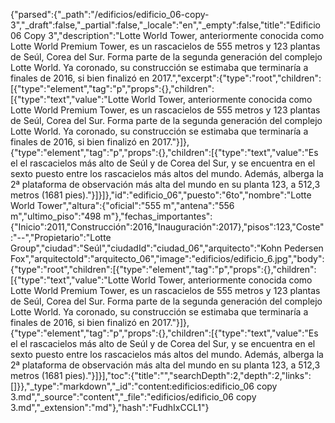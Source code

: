 {"parsed":{"_path":"/edificios/edificio_06-copy-3","_draft":false,"_partial":false,"_locale":"en","_empty":false,"title":"Edificio06 Copy 3","description":"Lotte World Tower, anteriormente conocida como Lotte World Premium Tower, es un rascacielos de 555 metros y 123 plantas​ de Seúl, Corea del Sur. Forma parte de la segunda generación del complejo Lotte World. Ya coronado, su construcción se estimaba que terminaría a finales de 2016, si bien finalizó en 2017.","excerpt":{"type":"root","children":[{"type":"element","tag":"p","props":{},"children":[{"type":"text","value":"Lotte World Tower, anteriormente conocida como Lotte World Premium Tower, es un rascacielos de 555 metros y 123 plantas​ de Seúl, Corea del Sur. Forma parte de la segunda generación del complejo Lotte World. Ya coronado, su construcción se estimaba que terminaría a finales de 2016, si bien finalizó en 2017."}]},{"type":"element","tag":"p","props":{},"children":[{"type":"text","value":"Es el el rascacielos más alto de Seúl y de Corea del Sur, y se encuentra en el sexto puesto entre los rascacielos más altos del mundo. Además, alberga la 2ª plataforma de observación más alta del mundo en su planta 123, a 512,3 metros (1681 pies)."}]}]},"id":"edificio_06","puesto":"6to","nombre":"Lotte World Tower","altura":{"oficial":"555 m","antena":"556 m","ultimo_piso":"498 m"},"fechas_importantes":{"Inicio":2011,"Construcción":2016,"Inauguración":2017},"pisos":123,"Coste":"--","Propietario":"Lotte Group","ciudad":"Seúl","ciudadId":"ciudad_06","arquitecto":"Kohn Pedersen Fox","arquitectoId":"arquitecto_06","image":"edificios/edificio_6.jpg","body":{"type":"root","children":[{"type":"element","tag":"p","props":{},"children":[{"type":"text","value":"Lotte World Tower, anteriormente conocida como Lotte World Premium Tower, es un rascacielos de 555 metros y 123 plantas​ de Seúl, Corea del Sur. Forma parte de la segunda generación del complejo Lotte World. Ya coronado, su construcción se estimaba que terminaría a finales de 2016, si bien finalizó en 2017."}]},{"type":"element","tag":"p","props":{},"children":[{"type":"text","value":"Es el el rascacielos más alto de Seúl y de Corea del Sur, y se encuentra en el sexto puesto entre los rascacielos más altos del mundo. Además, alberga la 2ª plataforma de observación más alta del mundo en su planta 123, a 512,3 metros (1681 pies)."}]}],"toc":{"title":"","searchDepth":2,"depth":2,"links":[]}},"_type":"markdown","_id":"content:edificios:edificio_06 copy 3.md","_source":"content","_file":"edificios/edificio_06 copy 3.md","_extension":"md"},"hash":"FudhIxCCL1"}